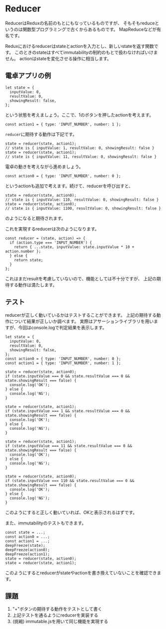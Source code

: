 # Reducer

ReducerはReduxの名前のもとにもなっているものですが、
そもそもreduceというのは関数型プログラミングで古くからあるものです。
MapReduceなどが有名です。

Reduxにおけるreducerはstateとactionを入力とし、新しいstateを返す関数です。
このときのstateはすべてimmutabilityの制約のもとで扱わなければいけません。
actionはstateを変化させる操作に相当します。

## 電卓アプリの例

```
let state = {
  inputValue: 0,
  resultValue: 0,
  showingResult: false,
};
```

という状態を考えましょう。ここで、1のボタンを押したactionを考えます。

```
const action1 = { type: 'INPUT_NUMBER', number: 1 };
```

`reducer`に期待する動作は下記です。

```
state = reducer(state, action1);
// state is { inputValue: 1, resultValue: 0, showingResult: false }
state = reducer(state, action1);
// state is { inputValue: 11, resultValue: 0, showingResult: false }
```

電卓の動きを考えながら進めましょう。

```
const action0 = { type: 'INPUT_NUMBER', number: 0 };
```

というactionも追加で考えます。続けて、reducerを呼び出すと、

```
state = reducer(state, action0);
// state is { inputValue: 110, resultValue: 0, showingResult: false }
state = reducer(state, action0);
// state is { inputValue: 1100, resultValue: 0, showingResult: false }
```

のようになると期待されます。

これを実現するreducerは次のようになります。

```
const reducer = (state, action) => {
  if (action.type === 'INPUT_NUMBER') {
    return { ...state, inputValue: state.inputValue * 10 + action.number };
  } else {
    return state;
  }
};
```

これはまだresultを考慮していないので、機能としては不十分ですが、
上記の期待する動作は満たします。

## テスト

reducerが正しく動いているかはテストすることができます。
上記の期待する動作について結果が正しいか調べます。
実際はアサーションライブラリを用いますが、今回はconsole.logで判定結果を表示します。

```
let state = {
  inputValue: 0,
  resultValue: 0,
  showingResult: false,
};
const action0 = { type: 'INPUT_NUMBER', number: 0 };
const action1 = { type: 'INPUT_NUMBER', number: 1 };

state = reducer(state, action0);
if (state.inputValue === 0 && state.resultValue === 0 && state.showingResult === false) {
  console.log('OK');
} else {
  console.log('NG');
}

state = reducer(state, action1);
if (state.inputValue === 1 && state.resultValue === 0 && state.showingResult === false) {
  console.log('OK');
} else {
  console.log('NG');
}

state = reducer(state, action1);
if (state.inputValue === 11 && state.resultValue === 0 && state.showingResult === false) {
  console.log('OK');
} else {
  console.log('NG');
}

state = reducer(state, action0);
if (state.inputValue === 110 && state.resultValue === 0 && state.showingResult === false) {
  console.log('OK');
} else {
  console.log('NG');
}
```

このようにすると正しく動いていれば、OKと表示されるはずです。

また、immutabilityのテストもできます。

```
const state = ...;
const action0 = ...;
const action1 = ...;
deepFreeze(state);
deepFreeze(action0);
deepFreeze(action1);
state = reducer(state, action0);
state = reducer(state, action1);
```

このようにするとreducerがstateやactionを書き換えていないことを確認できます。

## 課題

1. "+"ボタンの期待する動作をテストとして書く
2. 上記テストを通るようにreducerを実装する
3. (挑戦) immutable.jsを用いて同じ機能を実現する
